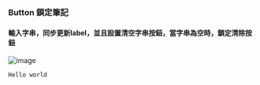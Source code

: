 ### Button 鎖定筆記
#### 輸入字串，同步更新label，並且設置清空字串按鈕，當字串為空時，鎖定清除按鈕
![image](https://github.com/nataliejian/learning/blob/master/angularNote/enableButton.gif)

```
Hello world
```
